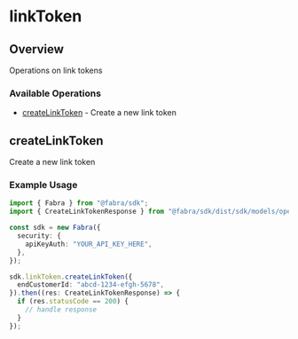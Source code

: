 # linkToken

## Overview

Operations on link tokens

### Available Operations

* [createLinkToken](#createlinktoken) - Create a new link token

## createLinkToken

Create a new link token

### Example Usage

```typescript
import { Fabra } from "@fabra/sdk";
import { CreateLinkTokenResponse } from "@fabra/sdk/dist/sdk/models/operations";

const sdk = new Fabra({
  security: {
    apiKeyAuth: "YOUR_API_KEY_HERE",
  },
});

sdk.linkToken.createLinkToken({
  endCustomerId: "abcd-1234-efgh-5678",
}).then((res: CreateLinkTokenResponse) => {
  if (res.statusCode == 200) {
    // handle response
  }
});
```
